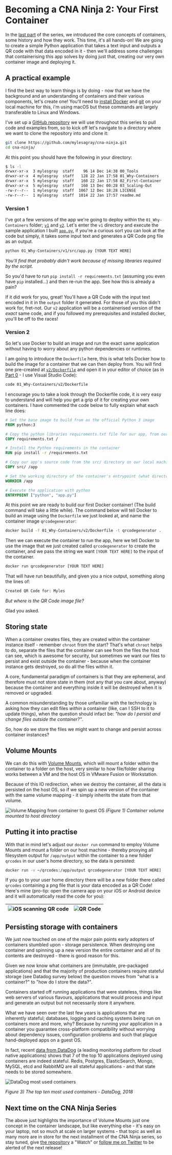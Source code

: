 # Becoming a CNA Ninja 2: Your First Container

In the [last part](../01_Why-Containers/) of the series, we introduced the core concepts of containers, some history and how they work. This time, it's all hands-on! We are going to create a simple Python application that takes a text input and outputs a QR code with that data encoded in it - then we'll address some challenges that containerising this app solves by doing just that, creating our very own container image and deploying it.

## A practical example

I find the best way to learn things is by doing - now that we have the background and an understanding of containers and their various components, let's create one! You'll need to [install Docker](https://www.docker.com/get-started) and [git](https://git-scm.com/downloads) on your local machine for this, i'm using macOS but these commands are largely transferable to Linux and Windows.

I've set up a [GitHub repository](https://github.com/mylesagray/cna-ninja) we will use throughout this series to pull code and examples from, so to kick off let's navigate to a directory where we want to clone the repository into and clone it:

```sh
git clone https://github.com/mylesagray/cna-ninja.git
cd cna-ninja/
```

At this point you should have the following in your directory:

```sh
$ ls -l
drwxr-xr-x  3 mylesgray  staff    96 14 Dec 14:38 00_Tools
drwxr-xr-x  4 mylesgray  staff   128 22 Jan 17:58 01_Why-Containers
drwxr-xr-x  5 mylesgray  staff   160 22 Jan 17:58 02_First-Container
drwxr-xr-x  5 mylesgray  staff   160 13 Dec 00:28 03_Scaling-Out
-rw-r--r--  1 mylesgray  staff  1067 12 Dec 18:28 LICENSE
-rw-r--r--  1 mylesgray  staff  1014 22 Jan 17:57 readme.md
```

### Version 1

I've got a few versions of the app we're going to deploy within the `01_Why-Containers` folder; [`v1`](v1/) and [`v2`](v2/). Let's enter the `v1` directory and execute the sample application I built [`app.py`](v1/src/app.py), if you're a curious sort you can look at the code but simply, it takes some input text and generates a QR Code png file as an output.

```sh
python 01_Why-Containers/v1/src/app.py [YOUR TEXT HERE]
```

_You'll find that probably didn't work because of missing libraries required by the script._

So you'd have to run `pip install -r requirements.txt` (assuming you even have `pip` installed...) and then re-run the app. See how this is already a pain?

If it did work for you, great! You'll have a QR Code with the input text encoded in it in the `output` folder it generated. For those of you this didn't work for, fret-not. Our `v2` application will be a containerised version of the _exact_ same code, and if you followed my prerequisites and installed docker, you'll be off to the races!

### Version 2

So let's use Docker to build an image and run the exact same application without having to worry about any python dependencies or runtimes.

I am going to introduce the `Dockerfile` here, this is what tells Docker how to build the image for a container that we can then deploy from. You will find one pre-created at [`v2/Dockerfile`](v2/Dockerfile) and open it in your editor of choice (as in [Part 0](../00_Tools/) - I use Visual Studio Code):

```sh
code 01_Why-Containers/v2/Dockerfile
```

I encourage you to take a look through the Dockerfile code, it is very easy to understand and will help you get a grip of it for creating your own containers. I have commented the code below to fully explain what each line does:

```Dockerfile
# Set the base image to build from as the official Python 3 image
FROM python:3

# Copy the python libraries requirements.txt file for our app, from our computer's file system, to the container's root (/) directory
COPY requirements.txt /

# Install the Python requirements in the container
RUN pip install -r /requirements.txt

# Copy our app's source code from the src/ directory on our local machine into the container's /app folder
COPY src/ /app

# Set the working directory of the container's entrypoint (what directory the ENTRYPOINT command executes from) to be the /app folder we just copied the source code to. N.B: This command could be omitted and the ENTRYPOINT line changed to 'ENTRYPOINT ["python", "/app/app.py"]' and achieve the same effect
WORKDIR /app

# Execute the application with python
ENTRYPOINT ["python", "app.py"]
```

At this point we are ready to build our first Docker container! (The build command will take a little while). The command below will tell Docker to build an image using the `Dockerfile` we just looked at, and name the container image `qrcodegenerator`:

```sh
docker build -f 01_Why-Containers/v2/Dockerfile -t qrcodegenerator .
```

Then we can execute the container to run the app, here we tell Docker to use the image that we just created called `qrcodegenerator` to create the container, and we pass the string we want `[YOUR TEXT HERE]` to the input of the container.

```sh
docker run qrcodegenerator [YOUR TEXT HERE]
```

That will have run beautifully, and given you a nice output, something along the lines of:

```sh
Created QR Code for: Myles
```

_But where is the QR Code image file?_

Glad you asked. 

## Storing state

When a container creates files, they are created within the container instance itself - remember `chroot` from the start? That's what `chroot` helps to do, separate the files that the container can see from the files the host can see, which is awesome for security, but sometimes we want our files to persist and exist outside the container - because when the container instance gets destroyed, so do all the files within it.

A core, fundamental paradigm of containers is that they are ephemeral, and therefore must not store state in them (not any that you care about, anyway) because the container and everything inside it will be destroyed when it is removed or upgraded.

A common misunderstanding by those unfamiliar with the technology is asking how they can edit files _within_ a container (like, can I SSH to it to update things), when the question should infact be: _"how do I persist and change files outside the container?"_.

So, how do we store the files we might want to change and persist across container instances?

## Volume Mounts

We can do this with [Volume Mounts](https://docs.docker.com/storage/volumes/), which will mount a folder within the container to a folder on the host, very similar to how file/folder sharing works between a VM and the host OS in VMware Fusion or Workstation.

Because of this IO redirection, when we destroy the container, all the data is persisted on the host OS, so if we spin up a new version of the container with the same volume mapping - it simply inherits the state from that volume.

![Volume Mapping from container to guest OS](img/VolumeMapping.png)
_(Figure 1) Container volume mounted to host directory_

## Putting it into practise

With that in mind let's adjust our `docker run` command to employ Volume Mounts and mount a folder on our host machine - thereby proxying all filesystem output for `/app/output` within the container to a new folder `qrcodes` in our user's home directory, so the data is persisted:

```sh
docker run -v ~/qrcodes:/app/output qrcodegenerator [YOUR TEXT HERE]
```

If you go to your user home directory there will be a new folder there called `qrcodes` containing a png file that is your data encoded as a QR Code! Here's mine (pro-tip: open the camera app on your iOS or Android device and it will automatically read the code for you):

|![iOS scanning QR code](img/iosscan.png)|![QR Code](img/qrcode.png)|
|---|---|

## Persisting storage with containers

We just now touched on one of the major pain points early adopters of containers stumbled upon - storage persistence. When destroying one container and spinning up a new version the entire container and all of its contents are destroyed - there is good reason for this.

Given we now know what containers are (immutable, pre-packaged applications) and that the majority of production containers require stateful storage (see Datadog survey below) the question moves from "what is a container?" to "how do I store the data?".

Containers started off running applications that were stateless, things like web servers of various flavours, applications that would process and input and generate an output but not necessarily store it anywhere.

What we have seen over the last few years is applications that are inherently stateful; databases, logging and caching systems being run on containers more and more, why? Because by running your application in a container you guarantee cross-platform compatibility without worrying about dependency issues, configuration problems and such that plague hand-deployed apps on a guest OS.

In fact, recent [data from DataDog](https://www.datadoghq.com/docker-adoption/) (a leading monitoring platform for cloud native applications) shows that 7 of the top 10 applications deployed using containers are indeed stateful. Redis, Postgres, ElasticSearch, Mongo, MySQL, etcd and RabbitMQ are all stateful applications - and that state needs to be stored somewhere.

![DataDog most used containers](img/DataDog.png)

_Figure 3) The top ten most used containers - DataDog, 2018_

## Next time on the CNA Ninja Series

The above just highlights the importance of Volume Mounts just one concept in the container landscape, but like everything else - it's easy on your laptop, not so much at scale on larger systems - that topic as well as many more are in store for the next installment of the CNA Ninja series, so stay tuned, give [the repository](https://github.com/mylesagray/cna-ninja) a "Watch" or [follow me on Twitter](https://twitter.com/mylesagray) to be alerted of the next release!